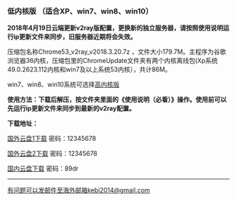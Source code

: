 ### 低内核版 （适合XP、win7、win8、win10）

**2018年4月19日云端更新v2ray版配置，更换新的独立服务器，请按照使用说明运行ip更新文件来同步，旧服务器近期将会失效。**

压缩包名称Chrome53_v2ray_v2018.3.20.7z ，文件大小179.7M。主程序为谷歌浏览器36内核，压缩包里的ChromeUpdate文件夹有两个内核离线包(Xp系统49.0.2623.112内核和win7及以上系统53内核），共计86M。

win7、win8、win10系统可选择[高内核版](https://github.com/Alvin9999/new-pac/wiki/%E9%AB%98%E5%86%85%E6%A0%B8%E7%89%88)

**使用方法：下载后解压，按文件夹里面的《使用说明（必看）》操作。使用前可以先运行ip更新文件来同步到最新的v2ray配置。**

**下载地址：**

[国外云盘1下载](http://45.32.141.248:8000/f/7b2798ec5f/) 密码：12345678

[国外云盘2下载](http://108.61.224.82:8000/f/540826a59e/) 密码：12345678

[国内云盘下载]( https://pan.baidu.com/s/1WgLhLeKusg6kQ7j89e9otg ) 密码：89dr


***

有问题可以发邮件至海外邮箱kebi2014@gmail.com